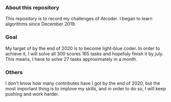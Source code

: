 ### About this repository

This repository is to record my challenges of Atcoder. I began to learn algorithms since December 2019.

### Goal

My target of by the end of 2020 is to become light-blue coder. In order to achieve it, I will solve all 300 scores 165 tasks and hopefuly finish it by july. This means, I have to solve 27 tasks approximately in a month.

### Others

I don't know how many contributes have I got by the end of 2020, but the most important thing is to implove my skills, and in order to do so, I will keep pushing and work harder.